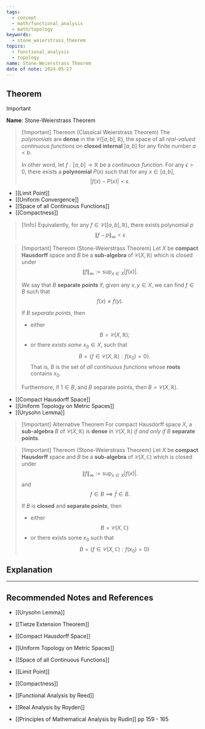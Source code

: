 ```yaml
---
tags:
  - concept
  - math/functional_analysis
  - math/topology
keywords:
  - stone_weierstrass_theorem
topics:
  - functional_analysis
  - topology
name: Stone-Weierstrass Theorem
date of note: 2024-05-27
---
```


## Theorem

>[!important]
>**Name**: Stone-Weierstrass Theorem

>[!important] Thereom (Classical Weierstrass Theorem)
>The *polynomials* are **dense** in the $\mathcal{C}([a,b], \mathbb{R})$, the space of all *real-valued continuous functions* on **closed internal** $[a,b]$ for any finite number $a < b$.
>
>In other word, let  $f: [a, b] \to \mathbb{R}$ be a *continuous function*. For any $\epsilon >0$,  there exists a **polynomial** $P(x)$ such that  for any $x \in  [a, b]$, 
>$$
>\lvert f(x) - P(x) \rvert < \epsilon.
>$$ 

- [[Limit Point]]
- [[Uniform Convergence]]
- [[Space of all Continuous Functions]]
- [[Compactness]]

>[!info]
>Equivalently, for any $f\in \mathcal{C}([a,b], \mathbb{R})$, there exists polynomial $p$
>$$
>\lVert f - p \rVert_{\infty} < \epsilon 
>$$


>[!important] Thereom (Stone-Weierstrass Theorem)
>Let  $X$ be **compact Hausdorff** space and $B$ be a **sub-algebra** of $\mathcal{C}(X, \mathbb{R})$ which is closed under
>$$
>\lVert f \rVert_{\infty} := \sup_{x\in X}|f(x)|. 
>$$
>
>We say that $B$ **separate points** if, given any $x, y \in X$, we can find $f\in B$ such that 
>$$
>f(x) \neq f(y).
>$$
>
>If $B$ *separate points*, then
>- either $$B = \mathcal{C}(X, \mathbb{R});$$
>- or there *exists some* $x_{0} \in X$, such that $$B = \{ f \in \mathcal{C}(X, \mathbb{R}): f(x_{0}) = 0 \}.$$ That is, $B$ is the set of *all continuous functions* whose **roots** contains $x_{0}$.
>
>Furthermore, if $1 \in B$, and $B$ separate points, then $B = \mathcal{C}(X, \mathbb{R}).$  
 
- [[Compact Hausdorff Space]]
- [[Uniform Topology on Metric Spaces]]
- [[Urysohn Lemma]]


>[!important] Alternative Theorem
>For compact Hausdorff space $X$, a **sub-algebra** $B$ of $\mathcal{C}(X, \mathbb{R})$ is **dense** in $\mathcal{C}(X, \mathbb{R})$ *if and only if* $B$ **separate points**. 


>[!important] Thereom (Stone-Weierstrass Theorem)
>Let  $X$ be **compact Hausdorff** space and $B$ be a **sub-algebra** of $\mathcal{C}(X, \mathbb{C})$ which is closed under
>$$
>\lVert f \rVert_{\infty} := \sup_{x\in X}|f(x)|. 
>$$
>and $$f \in B \implies  \bar{f} \in B. $$
>
>If $B$ is **closed** and **separate points**, then 
>- either $$B = \mathcal{C}(X, \mathbb{C})$$
>- or there exists some $x_{0}$ such that $$B = \{ f \in \mathcal{C}(X, \mathbb{C}): f(x_{0})  = 0\}$$


## Explanation





-----------
##  Recommended Notes and References


- [[Urysohn Lemma]]
- [[Tietze Extension Theorem]]
- [[Compact Hausdorff Space]]
- [[Uniform Topology on Metric Spaces]]
- [[Space of all Continuous Functions]]


- [[Limit Point]]
- [[Compactness]]



- [[Functional Analysis by Reed]]
- [[Real Analysis by Royden]]
- [[Principles of Mathematical Analysis by Rudin]] pp 159 - 165